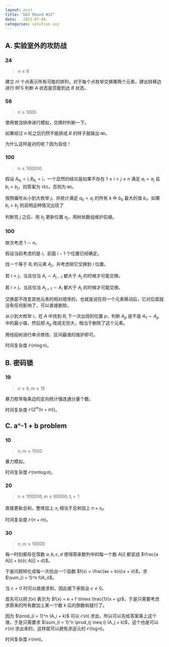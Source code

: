 ```yaml
---
layout: post
title: "UOJ Round #12"
date:   2023-07-06
categories: solution uoj
---
```


## A. 实验室外的攻防战

### 24

>   $n \le 8$

建立 $n!$ 个点表示所有可能的排列，对于每个点枚举交换哪两个元素，建出转移边进行 BFS 判断 $A$ 状态是否能到达 $B$ 状态。

### 56

>   $n \le 1000$

使用冒泡排序进行模拟，交换时判断一下。

如果经过 $n$ 轮之后仍然不能排成 $B$ 的样子就输出 `NO`。

为什么这样是对的呢？因为自信！

### 100

>   $n \le 100000$

假设 $A_{a_i} = i, B_{b_i} = i$，一个显然的结论是如果不存在 $1 \le i \lt j \leq n$ 满足 $a_i \lt a_j$ 且 $b_i \gt b_j$，则答案为 `YES`，否则为 `NO`。

按照编号从小到大枚举 $j$，并统计满足 $a_k \lt a_j$ 的所有 $k$ 中 $b_k$ 最大的值 $b_i$，如果 $b_i \gt b_j$ 则说明这种情况出现了

判断完 $j$ 之后，用 $b_j$ 更新位置 $a_j$，用树状数组维护前缀。

### 100

依次考虑 $1 \sim n$。

假设当前考虑的是 $i$，前面 $i − 1$ 个位置已经确定。

找一个等于 $B_i$ 的元素 $A_j$，并考虑把它交换到 $i$ 位置。

若 $i \lt j$，当且仅当 $A_i \sim A_{j - 1}$ 都大于 $A_j$ 的时候才可能交换。

若 $i \gt j$，当且仅当 $A_{j + 1} \sim A_i$ 都大于 $A_j$ 的时候才可能交换。

交换是不改变其他元素的相对顺序的，也就是说在将一个元素移动后，它对后面就没有任何影响了，可以直接删除。

从小到大枚举 $i$，在 $A$ 中找到 $B_i$ 下一次出现的位置 $p$，判断 $A_p$ 是不是 $A_1 \sim A_p$ 中的最小值，然后把 $A_p$ 改成无穷大，相当于删除了这个元素。

用线段树进行单点修改、区间最值的维护即可。

时间复杂度 $\mathcal O(n \log n)$。

## B. 密码锁

### 19

>   $n \le 6, m \le 15$

暴力枚举每条边的定向统计强连通分量个数。

时间复杂度 $\mathcal O(2^m (n + m))$。

## C. a^-1 + b problem

### 10

>   $n, m \le 1000$

暴力模拟。

时间复杂度 $\mathcal O(n m \log a)$。

### 20

>   $n \le 100000, m \le 60000, t_i = 1$

直接更新总和，整体加上 $x_i$ 相当于总和加上 $n \times x_i$。

时间复杂度 $\mathcal O(n + m)$。

### 30

>   $n, m \le 10000$

每一时刻都存在常数 $a, b, c, d$ 使得原来数列中的每一个数 $A[i]$ 都变成 $\frac{a A[i] + b}{c A[i] + d}$。

于是问题转化成每一次给出一个函数 $f(x) = \frac{ax + b}{cx + d}$，求 
$\sum_{i = 1}^n f(A_i)$。

当 $c = 0$ 时可以直接求和，因此接下来假设 $c \neq 0$。

首先可以把 $f(x)$ 表示为 $f(x) = e + f \times \frac{1}{x + g}$，于是只需要考虑求原来的所有数加上某一个数 $k$ 后的倒数和就行了。

因为 $\prod_{i = 1}^n (A_i + k)$ 可以 $\mathcal O(n)$ 求出，所以可以先给答案乘上这个值，于是只需要求 $\sum_{i = 1}^n \prod_{j \neq i} (A_j + k)$，这个也是可以 $\mathcal O(n)$ 求出来的，这样就可以避免求逆元的 $\mathcal O(\log n)$。

时间复杂度 $\mathcal O(n m)$。